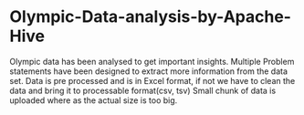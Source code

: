 # Olympic-Data-analysis-by-Apache-Hive
Olympic data has been analysed to get important insights. Multiple Problem statements have  been designed to extract more information from the data set.
Data is pre processed and is in Excel format, if not we have to clean the data and bring it to processable format(csv, tsv)
Small chunk of data is uploaded where as the actual size is too big. 
